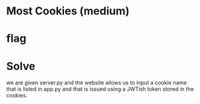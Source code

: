 # Most Cookies (medium)

# flag

# Solve 

we are given server.py and the website allows us to input a cookie name that is listed in app.py and that is issued using a JWTish token stored in the cookies. 


